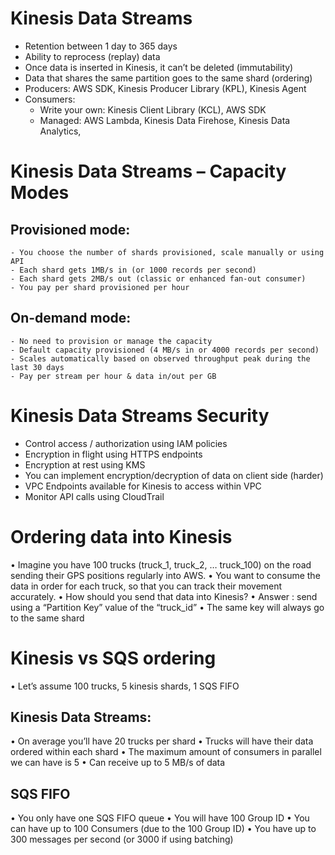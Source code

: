 # Kinesis Data Streams
- Retention between 1 day to 365 days
- Ability to reprocess (replay) data
- Once data is inserted in Kinesis, it can’t be deleted (immutability)
- Data that shares the same partition goes to the same shard (ordering)
- Producers: AWS SDK, Kinesis Producer Library (KPL), Kinesis Agent
- Consumers:
    - Write your own: Kinesis Client Library (KCL), AWS SDK
    - Managed: AWS Lambda, Kinesis Data Firehose, Kinesis Data Analytics,

# Kinesis Data Streams – Capacity Modes
## Provisioned mode:
    - You choose the number of shards provisioned, scale manually or using API
    - Each shard gets 1MB/s in (or 1000 records per second)
    - Each shard gets 2MB/s out (classic or enhanced fan-out consumer)
    - You pay per shard provisioned per hour
## On-demand mode:
    - No need to provision or manage the capacity
    - Default capacity provisioned (4 MB/s in or 4000 records per second)
    - Scales automatically based on observed throughput peak during the last 30 days
    - Pay per stream per hour & data in/out per GB

# Kinesis Data Streams Security
- Control access / authorization using
IAM policies
- Encryption in flight using HTTPS
endpoints
- Encryption at rest using KMS
- You can implement
encryption/decryption of data on
client side (harder)
- VPC Endpoints available for Kinesis to
access within VPC
- Monitor API calls using CloudTrail

# Ordering data into Kinesis
• Imagine you have 100 trucks
(truck_1, truck_2, … truck_100) on
the road sending their GPS positions
regularly into AWS.
• You want to consume the data in
order for each truck, so that you can
track their movement accurately.
• How should you send that data into
Kinesis?
• Answer : send using a “Partition Key”
value of the “truck_id”
• The same key will always go to the
same shard

# Kinesis vs SQS ordering
• Let’s assume 100 trucks, 5 kinesis shards, 1 SQS FIFO
## Kinesis Data Streams:
• On average you’ll have 20 trucks per shard
• Trucks will have their data ordered within each shard
• The maximum amount of consumers in parallel we can have is 5
• Can receive up to 5 MB/s of data
## SQS FIFO
• You only have one SQS FIFO queue
• You will have 100 Group ID
• You can have up to 100 Consumers (due to the 100 Group ID)
• You have up to 300 messages per second (or 3000 if using batching)